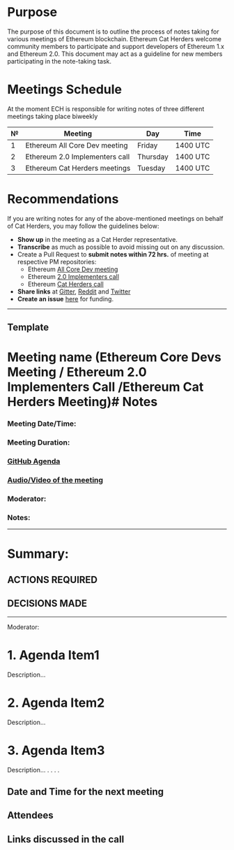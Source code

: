 # Purpose

The purpose of this document is to outline the process of notes taking for various meetings of Ethereum blockchain. Ethereum Cat Herders welcome community members to participate and support developers of Ethereum 1.x and Ethereum 2.0. This document may act as a guideline for new members participating in the note-taking task.


# Meetings Schedule
At the moment ECH is responsible for writing notes of three different meetings taking place biweekly


№  | Meeting                             | Day          | Time            |
---| ----------------------------------- | ------------ | --------------- |
1  | Ethereum All Core Dev meeting       | Friday       |  1400 UTC       |
2  | Ethereum 2.0 Implementers call      | Thursday     |  1400 UTC       |
3  | Ethereum Cat Herders meetings       | Tuesday      |  1400 UTC       |
  

# Recommendations

If you are writing notes for any of the above-mentioned meetings on behalf of Cat Herders, you may follow the guidelines below:

* **Show up** in the meeting as a Cat Herder representative.
* **Transcribe** as much as possible to avoid missing out on any discussion.
* Create a Pull Request to **submit notes within 72 hrs.** of meeting at respective PM repositories:
    * Ethereum [All Core Dev meeting](https://github.com/ethereum/pm/pulls)   
    * Ethereum [2.0 Implementers call](https://github.com/ethereum/eth2.0-pm/pulls) 
    * Ethereum [Cat Herders call](https://github.com/ethereum-cat-herders/PM/pulls)   
* **Share links** at [Gitter](https://gitter.im/ethereum-cat-herders/community), [Reddit](https://www.reddit.com/r/EthereumCatHerders/) and [Twitter](https://twitter.com/EthCatHerders)
* **Create an issue** [here](https://github.com/ethereum-cat-herders/funding/issues) for funding.


----------------------


## Template

# Meeting name (Ethereum Core Devs Meeting / Ethereum 2.0 Implementers Call /Ethereum Cat Herders Meeting)# Notes



### Meeting Date/Time: 
### Meeting Duration:  
### [GitHub Agenda]()
### [Audio/Video of the meeting]()
### Moderator: 
### Notes: 

-----------------------------

# **Summary:**

## **ACTIONS REQUIRED** 



## **DECISIONS MADE**



-----------------------------

Moderator: 

# 1. Agenda Item1

Description...

# 2. Agenda Item2

Description...

# 3. Agenda Item3

Description...
.
.
.
.



## Date and Time for the next meeting


## Attendees

## Links discussed in the call
